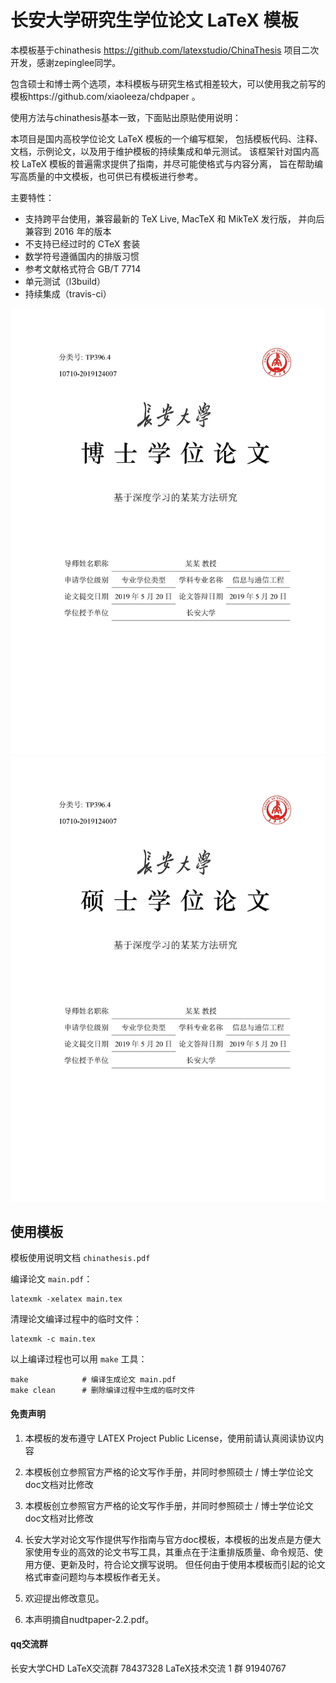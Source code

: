 # 长安大学研究生学位论文 LaTeX 模板

本模板基于chinathesis https://github.com/latexstudio/ChinaThesis 项目二次开发，感谢zepinglee同学。

包含硕士和博士两个选项，本科模板与研究生格式相差较大，可以使用我之前写的模板https://github.com/xiaoleeza/chdpaper 。

使用方法与chinathesis基本一致，下面贴出原贴使用说明：

本项目是国内高校学位论文 LaTeX 模板的一个编写框架，
包括模板代码、注释、文档，示例论文，以及用于维护模板的持续集成和单元测试。
该框架针对国内高校 LaTeX 模板的普遍需求提供了指南，并尽可能使格式与内容分离，
旨在帮助编写高质量的中文模板，也可供已有模板进行参考。

主要特性：
- 支持跨平台使用，兼容最新的 TeX Live, MacTeX 和 MikTeX 发行版，
  并向后兼容到 2016 年的版本
- 不支持已经过时的 CTeX 套装
- 数学符号遵循国内的排版习惯
- 参考文献格式符合 GB/T 7714
- 单元测试（l3build）
- 持续集成（travis-ci）

![](./githubimg/doctor.jpg)
![](./githubimg/master.jpg)

## 使用模板

模板使用说明文档 `chinathesis.pdf`

编译论文 `main.pdf`：
```
latexmk -xelatex main.tex
```

清理论文编译过程中的临时文件：
```
latexmk -c main.tex
```

以上编译过程也可以用 `make` 工具：
```
make            # 编译生成论文 main.pdf
make clean      # 删除编译过程中生成的临时文件
```



#### 免责声明 

1. 本模板的发布遵守 LATEX Project Public License，使用前请认真阅读协议内容 

2. 本模板创立参照官方严格的论文写作手册，并同时参照硕士 / 博士学位论文doc文档对比修改 

3. 本模板创立参照官方严格的论文写作手册，并同时参照硕士 / 博士学位论文doc文档对比修改 

4. 长安大学对论文写作提供写作指南与官方doc模板，本模板的出发点是方便大家使用专业的高效的论文书写工具，其重点在于注重排版质量、命令规范、使用方便、更新及时，符合论文撰写说明。
   但任何由于使用本模板而引起的论文格式审查问题均与本模板作者无关。 

5. 欢迎提出修改意见。
6. 本声明摘自nudtpaper-2.2.pdf。

#### qq交流群
长安大学CHD LaTeX交流群 78437328
LaTeX技术交流 1 群 91940767
